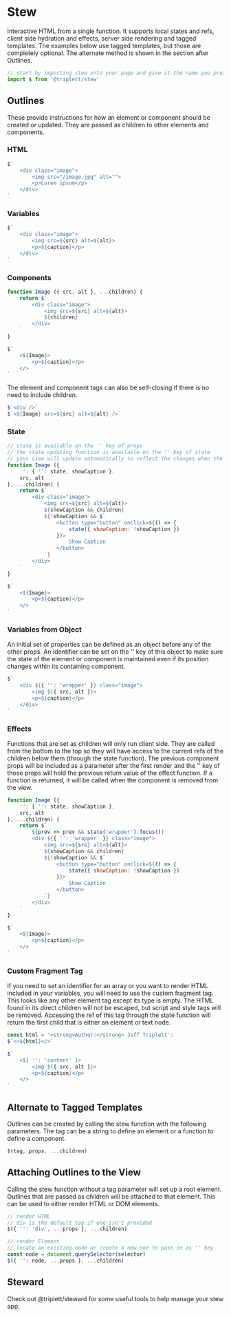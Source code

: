 # Stew
Interactive HTML from a single function. It supports local states and refs, client side hydration and effects, server side rendering and tagged templates. The examples below use tagged templates, but those are completely optional. The alternate method is shown in the section after Outlines.

```js
// start by importing stew onto your page and give it the name you prefer
import $ from '@triplett/stew'
```

## Outlines
These provide instructions for how an element or component should be created or updated. They are passed as children to other elements and components.

### HTML

```js
$`
	<div class="image">
		<img src="/image.jpg" alt="">
		<p>Lorem ipsum</p>
	</div>
`
```

### Variables

```js
$`
	<div class="image">
		<img src=${src} alt=${alt}>
		<p>${caption}</p>
	</div>
`
```

### Components

```js
function Image ({ src, alt }, ...children) {
	return $`
		<div class="image">
			<img src=${src} alt=${alt}>
			${children}
		</div>
	`
}

$`
	<${Image}>
		<p>${caption}</p>
	</>
`
```

The element and component tags can also be self-closing if there is no need to include children.

```js
$`<div />`
$`<${Image} src=${src} alt=${alt} />`
```

### State

```js
// state is available on the '' key of props
// the state updating function is available on the '' key of state
// your view will update automatically to reflect the changes when the state function is called
function Image ({
	'': { '': state, showCaption },
	src, alt
}, ...children) {
	return $`
		<div class="image">
			<img src=${src} alt=${alt}>
			${showCaption && children}
			${!showCaption && $`
				<button type="button" onclick=${() => {
					state({ showCaption: !showCaption })
				}}>
					Show Caption
				</button>
			`}
		</div>
	`
}

$`
	<${Image}>
		<p>${caption}</p>
	</>
`
```

### Variables from Object
An initial set of properties can be defined as an object before any of the other props. An identifier can be set on the '' key of this object to make sure the state of the element or component is maintained even if its position changes within its containing component.

```js
$`
	<div ${{ '': 'wrapper' }} class="image">
		<img ${{ src, alt }}>
		<p>${caption}</p>
	</div>
`
```

### Effects
Functions that are set as children will only run client side. They are called from the bottom to the top so they will have access to the current refs of the children below them (through the state function). The previous component props will be included as a parameter after the first render and the '' key of those props will hold the previous return value of the effect function. If a function is returned, it will be called when the component is removed from the view.

```js
function Image ({
	'': { '': state, showCaption },
	src, alt
}, ...children) {
	return $`
		${prev => prev && state('wrapper').focus()}
		<div ${{ '': 'wrapper' }} class="image">
			<img src=${src} alt=${alt}>
			${showCaption && children}
			${!showCaption && $`
				<button type="button" onclick=${() => {
					state({ showCaption: !showCaption })
				}}>
					Show Caption
				</button>
			`}
		</div>
	`
}

$`
	<${Image}>
		<p>${caption}</p>
	</>
`
```

### Custom Fragment Tag
If you need to set an identifier for an array or you want to render HTML included in your variables, you will need to use the custom fragment tag. This looks like any other element tag except its type is empty. The HTML found in its direct children will not be escaped, but script and style tags will be removed. Accessing the ref of this tag through the state function will return the first child that is either an element or text node.

```js
const html = '<strong>Author:</strong> Jeff Triplett':
$`<>${html}</>`

$`
	<${ '': 'content' }>
		<img ${{ src, alt }}>
		<p>${caption}</p>
	</>
`
```

## Alternate to Tagged Templates
Outlines can be created by calling the stew function with the following parameters. The tag can be a string to define an element or a function to define a component.

```js
$(tag, props, ...children)
```

## Attaching Outlines to the View
Calling the stew function without a tag parameter will set up a root element. Outlines that are passed as children will be attached to that element. This can be used to either render HTML or DOM elements.

```js
// render HTML
// div is the default tag if one isn't provided
$({ '': 'div', ...props }, ...children)

// render Element
// locate an existing node or create a new one to pass in as '' key
const node = document.querySelector(selector)
$({ '': node, ...props }, ...children)
```

## Steward
Check out @triplett/steward for some useful tools to help manage your stew app.

